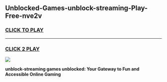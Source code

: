 
## Unblocked-Games-unblock-streaming-Play-Free-nve2v
<h3>
<a href="https://premium76.site?title=unblock-streaming&ref=23A">CLICK TO PLAY</a></h3>
<hr>

<h3>
<a href="https://premium76.site?title=unblock-streaming&ref=23A">CLICK 2 PLAY</a>
  
</h3>

<a href="https://premium76.site?title=unblock-streaming&ref=23A"><img src="https://clearcache.store/games.png"></a>


**unblock-streaming games unblocked: Your Gateway to Fun and Accessible Online Gaming**
